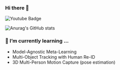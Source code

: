 ### Hi there 👋 
![Youtube Badge](https://img.shields.io/badge/subsribers-3.6K-ff0000?style=for-the-badge&logo=YouTube&link=https://www.youtube.com/channel/UCyT7IoTfqcb5j1PqcMMwsiQ)

![Anurag's GitHub stats](https://github-readme-stats.vercel.app/api?username=NamJiii&show_icons=true&theme=cobalt)

### 🌱 I’m currently learning ...
- Model-Agnostic Meta-Learning
- Multi-Object Tracking with Human Re-ID
- 3D Multi-Person Motion Capture (pose estimation)

<!--
**NamJiii/NamJiii** is a ✨ _special_ ✨ repository because its `README.md` (this file) appears on your GitHub profile.

Here are some ideas to get you started:

- 🔭 I’m currently working on ...
- 🌱 I’m currently learning ...
- 👯 I’m looking to collaborate on ...
- 🤔 I’m looking for help with ...
- 💬 Ask me about ...
- 📫 How to reach me: ...
- 😄 Pronouns: ...
- ⚡ Fun fact: ...
-->
